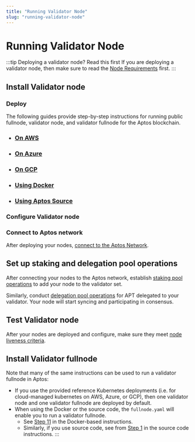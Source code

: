 ```yaml
---
title: "Running Validator Node"
slug: "running-validator-node"
---
```


# Running Validator Node

:::tip Deploying a validator node? Read this first
If you are deploying a validator node, then make sure to read the [Node Requirements](../node-requirements.md) first.
:::

## Install Validator node

### Deploy

The following guides provide step-by-step instructions for running public fullnode, validator node, and validator fullnode for the Aptos blockchain. 

- ### [On AWS](./using-aws.md)
- ### [On Azure](./using-azure.md)
- ### [On GCP](./using-gcp.md)
- ### [Using Docker](./using-docker.md)
- ### [Using Aptos Source](./using-source-code.md)

### Configure Validator node

### Connect to Aptos network

After deploying your nodes, [connect to the Aptos Network](../connect-to-aptos-network.md).

## Set up staking and delegation pool operations

After connecting your nodes to the Aptos network, establish [staking pool operations](../staking-pool-operations.md) to add your node to the validator set. 

Similarly, conduct [delegation pool operations](../delegation-pool-operations.md) for APT delegated to your validator. Your node will start syncing and participating in consensus.

## Test Validator node

After your nodes are deployed and configure, make sure they meet [node liveness criteria](../node-liveness-criteria.md).

## Install Validator fullnode

Note that many of the same instructions can be used to run a validator fullnode in Aptos:

-  If you use the provided reference Kubernetes deployments (i.e. for cloud-managed kubernetes on AWS, Azure, or GCP), then one validator node and one validator fullnode are deployed by default.
- When using the Docker or the source code, the `fullnode.yaml` will enable you to run a validator fullnode. 
  - See [Step 11](./using-docker.md#docker-vfn) in the Docker-based instructions. 
  - Similarly, if you use source code, see from [Step 1](./using-source-code.md#source-code-vfn) in the source code instructions. 
:::
